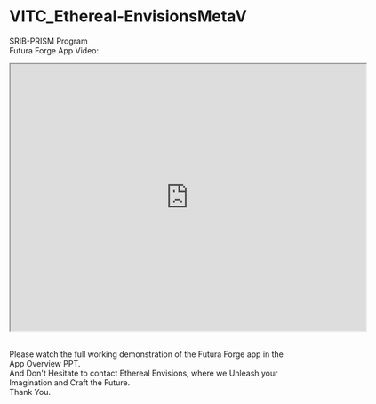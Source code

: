 # VITC_Ethereal-EnvisionsMetaV
SRIB-PRISM Program<br>
Futura Forge App Video:<br>
<iframe src="https://drive.google.com/file/d/1ViyHJngDX5BVZbCSxU4_rkZMpVK0aX5_/preview" width="640" height="480" allow="autoplay"></iframe><br>
<br>

Please watch the full working demonstration of the Futura Forge app in the App Overview PPT.<br>
And Don't Hesitate to contact Ethereal Envisions, where we Unleash your Imagination and Craft the Future.<br>
Thank You.



